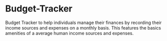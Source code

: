 # Budget-Tracker
Budget Tracker to help individuals manage their finances by recording their income sources and expenses on a monthly basis. This features the basics amenities of a average human income sources and expenses.




